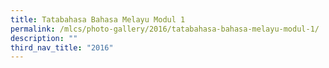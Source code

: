 ```yaml
---
title: Tatabahasa Bahasa Melayu Modul 1
permalink: /mlcs/photo-gallery/2016/tatabahasa-bahasa-melayu-modul-1/
description: ""
third_nav_title: "2016"
---
```

